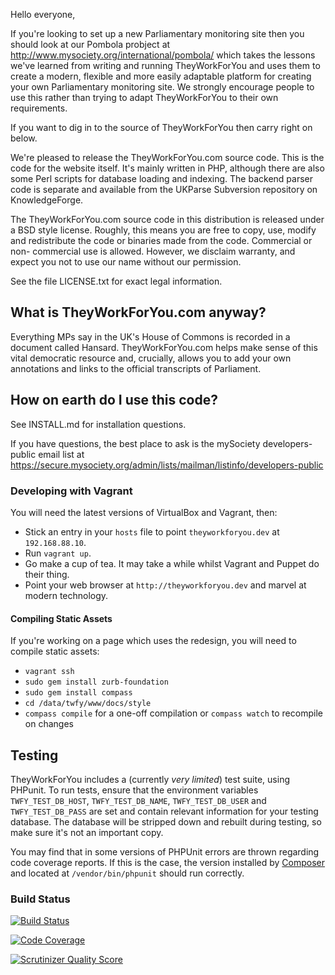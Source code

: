 Hello everyone,

If you're looking to set up a new Parliamentary monitoring site then you
should look at our Pombola probject at
http://www.mysociety.org/international/pombola/ which takes the lessons
we've learned from writing and running TheyWorkForYou and uses them to
create a modern, flexible and more easily adaptable platform for
creating your own Parliamentary monitoring site. We strongly encourage
people to use this rather than trying to adapt TheyWorkForYou to their
own requirements.

If you want to dig in to the source of TheyWorkForYou then carry right
on below.

We're pleased to release the TheyWorkForYou.com source code. This is the code
for the website itself. It's mainly written in PHP, although there are also some
Perl scripts for database loading and indexing. The backend parser code is
separate and available from the UKParse Subversion repository on KnowledgeForge.

The TheyWorkForYou.com source code in this distribution is released under a BSD
style license. Roughly, this means you are free to copy, use, modify and
redistribute the code or binaries made from the code. Commercial or non-
commercial use is allowed. However, we disclaim warranty, and expect you not to
use our name without our permission.

See the file LICENSE.txt for exact legal information.

## What is TheyWorkForYou.com anyway?

Everything MPs say in the UK's House of Commons is recorded in a document called
Hansard. TheyWorkForYou.com helps make sense of this vital democratic resource
and, crucially, allows you to add your own annotations and links to the official
transcripts of Parliament.

## How on earth do I use this code?

See INSTALL.md for installation questions.

If you have questions, the best place to ask is the mySociety developers-public
email list at
https://secure.mysociety.org/admin/lists/mailman/listinfo/developers-public

### Developing with Vagrant

You will need the latest versions of VirtualBox and Vagrant, then:

* Stick an entry in your `hosts` file to point `theyworkforyou.dev` at `192.168.88.10`.
* Run `vagrant up`.
* Go make a cup of tea. It may take a while whilst Vagrant and Puppet do their thing.
* Point your web browser at `http://theyworkforyou.dev` and marvel at modern technology.

#### Compiling Static Assets

If you're working on a page which uses the redesign, you will need to compile
static assets:

* `vagrant ssh`
* `sudo gem install zurb-foundation`
* `sudo gem install compass`
* `cd /data/twfy/www/docs/style`
* `compass compile` for a one-off compilation or `compass watch` to recompile on changes

## Testing

TheyWorkForYou includes a (currently *very limited*) test suite, using PHPunit.
To run tests, ensure that the environment variables `TWFY_TEST_DB_HOST`,
`TWFY_TEST_DB_NAME`, `TWFY_TEST_DB_USER` and `TWFY_TEST_DB_PASS` are set and
contain relevant information for your testing database. The database will be
stripped down and rebuilt during testing, so make sure it's not an important
copy.

You may find that in some versions of PHPUnit errors are thrown regarding code
coverage reports. If this is the case, the version installed by [Composer](http://getcomposer.org/)
and located at `/vendor/bin/phpunit` should run correctly.

### Build Status

[![Build Status](https://travis-ci.org/mysociety/theyworkforyou.png?branch=master)](https://travis-ci.org/mysociety/theyworkforyou)

[![Code Coverage](https://scrutinizer-ci.com/g/mysociety/theyworkforyou/badges/coverage.png?s=c57f14b63bc4010f6daa58b51c8c5a16be883bc3)](https://scrutinizer-ci.com/g/mysociety/theyworkforyou/)

[![Scrutinizer Quality Score](https://scrutinizer-ci.com/g/mysociety/theyworkforyou/badges/quality-score.png?s=438f0b4db5d9ce959aa80e4a87ac77af60d92da2)](https://scrutinizer-ci.com/g/mysociety/theyworkforyou/)
